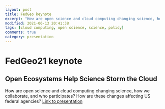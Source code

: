 ```yaml
---
layout: post
title: FedGeo keynote
excerpt: "How are open science and cloud computing changing science, how we collaborate, and who participates? How are these changes affecting US federal agencies?"
modified: 2021-06-13 20:41:38
tags: [cloud computing, open science, science, policy]
comments: true
category: presentation
---
```

# FedGeo21 keynote
## Open Ecosystems Help Science Storm the Cloud
How are open science and cloud computing changing science, how we collaborate, and who participates? How are these changes affecting US federal agencies?
[Link to presentation](https://www.slideshare.net/ChelleGentemann/open-ecosystems-help-science-storm-the-cloud)

